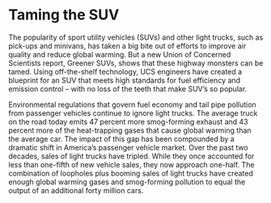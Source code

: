 # Taming the SUV
The popularity of sport utility vehicles (SUVs) and other light trucks, such as pick-ups and minivans, has taken a big bite out of efforts to improve air quality and reduce global warming. But a new Union of Concerned Scientists report, Greener SUVs, shows that these highway monsters can be tamed. Using off-the-shelf technology, UCS engineers have created a blueprint for an SUV that meets high standards for fuel efficiency and emission control – with no loss of the teeth that make SUV’s so popular.

Environmental regulations that govern fuel economy and tail pipe pollution from passenger vehicles continue to ignore light trucks. The average truck on the road today emits 47 percent more smog-forming exhaust and 43 percent more of the heat-trapping gases that cause global warming than the average car. The impact of this gap has been compounded by a dramatic shift in America’s passenger vehicle market. Over the past two decades, sales of light trucks have tripled. While they once accounted for less than one-fifth of new vehicle sales, they now approach one-half. The combination of loopholes plus booming sales of light trucks have created enough global warming gases and smog-forming pollution to equal the output of an additional forty million cars.